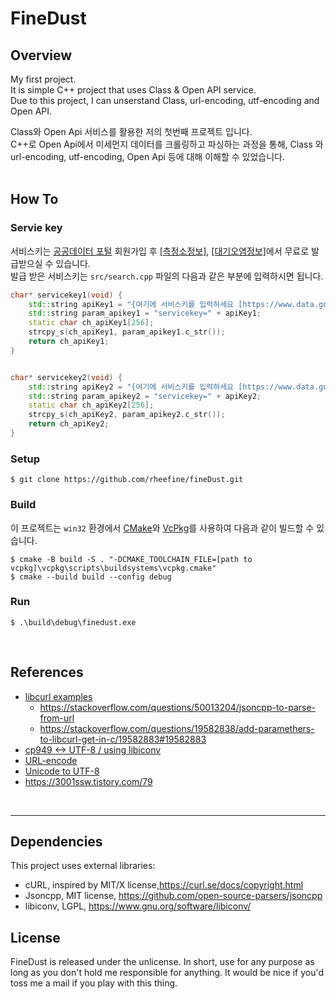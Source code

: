 # FineDust

## Overview

My first project.  
It is simple C++ project that uses Class & Open API service.  
Due to this project, I can unserstand Class, url-encoding, utf-encoding and Open API.

Class와 Open Api 서비스를 활용한 저의 첫번째 프로젝트 입니다.  
C++로 Open Api에서 미세먼지 데이터를 크롤링하고 파싱하는 과정을 통해, Class 와 url-encoding, utf-encoding, Open Api 등에 대해 이해할 수 있었습니다.  
<br/>

## How To

### Servie key

서비스키는 [공공데이터 포털](https://www.data.go.kr/index.do) 회원가입 후 
[[측정소정보]](https://www.data.go.kr/data/15073877/openapi.do), 
[[대기오염정보]](https://www.data.go.kr/data/15073861/openapi.do)에서 무료로 발급받으실 수 있습니다.  
발급 받은 서비스키는 `src/search.cpp` 파일의 다음과 같은 부분에 입력하시면 됩니다.  
```C++
char* servicekey1(void) {
	std::string apiKey1 = "{여기에 서비스키를 입력하세요 [https://www.data.go.kr/data/15073877/openapi.do]}";
	std::string param_apikey1 = "servicekey=" + apiKey1;
    static char ch_apiKey1[256];
    strcpy_s(ch_apiKey1, param_apikey1.c_str());
    return ch_apiKey1;
}


char* servicekey2(void) {
	std::string apiKey2 = "{여기에 서비스키를 입력하세요 [https://www.data.go.kr/data/15073861/openapi.do]}";
	std::string param_apikey2 = "servicekey=" + apiKey2;
    static char ch_apiKey2[256];
    strcpy_s(ch_apiKey2, param_apikey2.c_str());
    return ch_apiKey2;
}
```  

### Setup  

```console
$ git clone https://github.com/rheefine/fineDust.git
```

### Build

이 프로젝트는 `win32` 환경에서 [CMake](https://cmake.org/)와 [VcPkg](https://github.com/microsoft/vcpkg)를 사용하여 다음과 같이 빌드할 수 있습니다.  

```console
$ cmake -B build -S . "-DCMAKE_TOOLCHAIN_FILE=[path to vcpkg]\vcpkg\scripts\buildsystems\vcpkg.cmake"
$ cmake --build build --config debug
```  
  
### Run
```console
$ .\build\debug\finedust.exe
```
<br/>

## References

* [libcurl examples](https://curl.se/libcurl/c/example.html)  
  * https://stackoverflow.com/questions/50013204/jsoncpp-to-parse-from-url
  * https://stackoverflow.com/questions/19582838/add-paramethers-to-libcurl-get-in-c/19582883#19582883
* [cp949 <-> UTF-8 / using libiconv](https://webnautes.tistory.com/1466)
* [URL-encode](http://codepad.org/lCypTglt)
* [Unicode to UTF-8](https://stackoverflow.com/questions/2619897/how-can-i-deal-with-this-encoding)
* https://3001ssw.tistory.com/79  
<br/>

***

## Dependencies

This project uses external libraries:

- cURL, inspired by MIT/X license,https://curl.se/docs/copyright.html
- Jsoncpp, MIT license, https://github.com/open-source-parsers/jsoncpp
- libiconv, LGPL, https://www.gnu.org/software/libiconv/


## License

FineDust is released under the unlicense. In short, use for any purpose 
as long as you don't hold me responsible for anything. It would be 
nice if you'd toss me a mail if you play with this thing.

